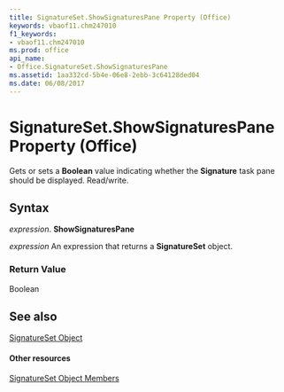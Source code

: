```yaml
---
title: SignatureSet.ShowSignaturesPane Property (Office)
keywords: vbaof11.chm247010
f1_keywords:
- vbaof11.chm247010
ms.prod: office
api_name:
- Office.SignatureSet.ShowSignaturesPane
ms.assetid: 1aa332cd-5b4e-06e8-2ebb-3c64128ded04
ms.date: 06/08/2017
---
```



# SignatureSet.ShowSignaturesPane Property (Office)

Gets or sets a  **Boolean** value indicating whether the **Signature** task pane should be displayed. Read/write.


## Syntax

 _expression_. **ShowSignaturesPane**

 _expression_ An expression that returns a **SignatureSet** object.


### Return Value

Boolean


## See also


[SignatureSet Object](signatureset-object-office.md)
#### Other resources


[SignatureSet Object Members](signatureset-members-office.md)

